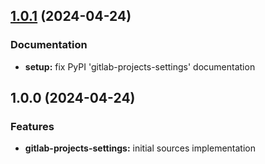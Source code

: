 
<a name="1.0.1"></a>
## [1.0.1](https://gitlab.com/AdrianDC/gitlab-projects-settings/compare/1.0.0...1.0.1) (2024-04-24)

### Documentation

* **setup:** fix PyPI 'gitlab-projects-settings' documentation


<a name="1.0.0"></a>
## 1.0.0 (2024-04-24)

### Features

* **gitlab-projects-settings:** initial sources implementation

